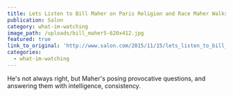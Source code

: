 ```yaml
---
title: Lets Listen to Bill Maher on Paris Religion and Race Maher Walks a Fascinating and Tricky Line
publication: Salon
category: what-im-watching
image_path: /uploads/bill_maher5-620x412.jpg
featured: true
link_to_original: 'http://www.salon.com/2015/11/15/lets_listen_to_bill_maher_on_paris_religion_and_race_maher_walks_a_fascinating_and_tricky_line/'
categories:
  - what-im-watching
---
```


He's not always right, but Maher's posing provocative questions, and answering them with intelligence, consistency.